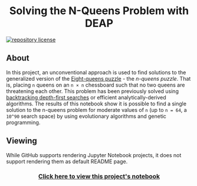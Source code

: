 <h1 align="center">
    Solving the N-Queens Problem with DEAP
</h1>

[![repository license](https://img.shields.io/github/license/concision/n-queens?style=for-the-badge)](https://github.com/concision/n-queens/blob/master/LICENSE)


## About
In this project, an unconventional approach is used to find solutions to the generalized version of the [Eight-queens puzzle](https://en.wikipedia.org/wiki/Eight_queens_puzzle) - the _n-queens puzzle_. That is, placing `n` queens on an `n × n` chessboard such that no two queens are threatening each other. This problem has been previously solved using [backtracking depth-first searches](https://en.wikipedia.org/wiki/Depth-first_search) or efficient analytically-derived algorithms. The results of this notebook show it is possible to find a single solution to the n-queens problem for moderate values of `n` (up to `n = 64`, a `10^90` search space) by using evolutionary algorithms and genetic programming.

## Viewing
While GitHub supports rendering Jupyter Notebook projects, it does not support rendering them as default README page.

<h3 align="center">
    <a href="https://github.com/concision/n-queens/blob/master/notebook.ipynb">
        Click here to view this project's notebook
    </a>
</h3>
